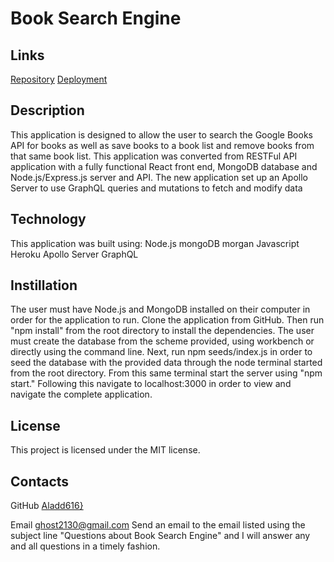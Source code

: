 # Book Search Engine

## Links

[Repository](https://github.com/Aladd616/Book_Search-Engine_ALL)
[Deployment](https://pure-mesa-22785.herokuapp.com/)

## Description

This application is designed to allow the user to search the Google Books API for books as well as save books to a book list and remove books from that same book list. This application was converted from RESTFul API application with a fully functional React front end, MongoDB database and Node.js/Express.js server and API. The new application set up an Apollo Server to use GraphQL queries and mutations to fetch and modify data

## Technology

This application was built using:
Node.js
mongoDB
morgan
Javascript
Heroku
Apollo Server
GraphQL

## Instillation

The user must have Node.js and MongoDB installed on their computer in order for the application to run. Clone the application from GitHub. Then run "npm install" from the root directory to install the dependencies. The user must create the database from the scheme provided, using workbench or directly using the command line. Next, run npm seeds/index.js in order to seed the database with the provided data through the node terminal started from the root directory. From this same terminal start the server using "npm start." Following this navigate to localhost:3000 in order to view and navigate the complete application.

## License

This project is licensed under the MIT license.

## Contacts

GitHub
[Aladd616}](https://github.com/Aladd616)

Email
ghost2130@gmail.com
Send an email to the email listed using the subject line "Questions about Book Search Engine" and I will answer any and all questions in a timely fashion.
